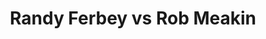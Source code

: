 ---
title: Randy Ferbey vs Rob Meakin
player1:
  name: Ferbey, Randy
  percent: 76
  wins: 2
  losses: 0
player2:
  name: Meakin, Rob
  percent: 83
  wins: 0
  losses: 2
games:
- player1:
    team: AB
    position: Third
    percent: 85
    win: 1
    loss: 0
  player2:
    team: MB
    position: Second
    percent: 79
    win: 0
    loss: 1
  event: Brier
  year: 2001
  draw: Round Robin(17)
  score: MB 3 - AB 7
- player1:
    team: AB
    position: Third
    percent: 67
    win: 1
    loss: 0
  player2:
    team: MB
    position: Second
    percent: 88
    win: 0
    loss: 1
  event: Brier
  year: 2001
  draw: Final(21)
  score: AB 8 - MB 4
- player1:
    team: FER
    position: Third
    percent: 78
    win: 0
    loss: 1
  player2:
    team: BUR
    position: Second
    percent: 76
    win: 1
    loss: 0
  event: Trials (Men)
  year: 2001
  draw: Round Robin(5)
  score: FER 5 - BUR 9
---